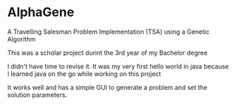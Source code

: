 AlphaGene
=========

A Travelling Salesman Problem Implementation (TSA) using a Genetic Algorithm

This was a scholar project durint the 3rd year of my Bachelor degree

I didn't have time to revise it. It was my very first hello world in java because I learned java on the go while working on this project

It works well and has a simple GUI to generate a problem and set the solution parameters.
